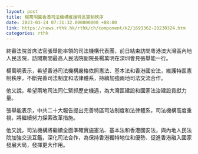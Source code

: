 ```yaml
---
layout: post
title: 楊萬明冀香港司法機構維護特區憲制秩序
date: 2023-03-24 07:31:32.000000000 +08:00
link: https://news.rthk.hk/rthk/ch/component/k2/1693362-20230324.htm
categories: rthk
---
```


終審法院首席法官張舉能率領的司法機構代表團，前日結束訪問粵港澳大灣區內地人民法院，訪問期間最高人民法院副院長楊萬明在深圳會見張舉能一行。

楊萬明表示，希望香港司法機構嚴格依照憲法、基本法和香港國安法，維護特區憲制秩序，不斷完善司法制度和法律體系，持續加強兩地司法交流合作。

他又說，希望兩地司法同仁緊抓歷史機遇，為大灣區建設和國家法治建設貢獻力量。

張舉能表示，中共二十大報告提出完善特區司法制度和法律體系，司法機構高度重視，將繼續努力探索改革措施。

他又說，司法機構將繼續全面準確實施憲法、基本法和香港國安法，與內地人民法院加強交流互鑑，深化司法合作，為保持香港獨特地位和優勢、促進香港融入國家發展大局，發揮更大作用。
